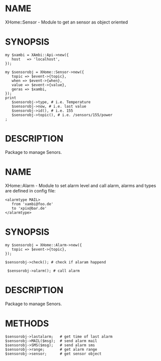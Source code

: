 
# NAME

XHome::Sensor - Module to get an sensor as object oriented

# SYNOPSIS

    my $xambi = XAmbi::Api->new({
       host   => 'localhost',
    });

    my $sensorobj = XHome::Sensor->new({
       topic => $event->{topic},
       when => $event->{when},
       value => $event->{value},
       geras => $xambi,
    });
    print
       $sensorobj->type, # i.e. Temperature
       $sensorobj->now, # i.e. last value
       $sensorobj->id(), # i.e. 155
       $sensorobj->topic(), # i.e. /sensors/155/power
    ;

# DESCRIPTION

Package to manage Senors.
# NAME

XHome::Alarm - Module to set alarm level and call alarm,
alarms and types are defined in config file:

    <alarmtype MAIL>
       from 'xambi@foo.de'
       to 'xpix@bar.de'
    </alarmtype>



# SYNOPSIS

    my $sensorobj = XHome::Alarm->new({
       topic => $event->{topic},
    });

    $sensorobj->check(); # check if alaram happend

     $sensorobj->alarm(); # call alarm
    



# DESCRIPTION

Package to manage Senors.

# METHODS

    $sensorobj->lastalarm;   # get time of last alarm
    $sensorobj->MAIL($msg);  # send alarm mail 
    $sensorobj->SMS($msg);   # send alarm sms
    $sensorobj->range;       # get alarm range
    $sensorobj->sensor;      # get sensor object
